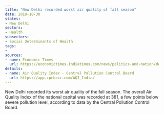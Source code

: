 ```yaml
---
title: "New Delhi recorded worst air quality of fall season"
date: 2018-10-30
states:
- New Delhi
sectors:
- Health
subsectors:
- Social Determinants of Health
tags:
- 
sources:
- name: Economic Times
  url: https://economictimes.indiatimes.com/news/politics-and-nation/delhi-records-worst-air-quality-of-season-as-haze-engulfs-national-capital-authorities/articleshow/66400280.cms
details:
- name: Air Quality Index - Central Pollution Control Board
  url: https://app.cpcbccr.com/AQI_India/
---
```


New Delhi recorded its worst air quality of the fall season. The overall Air Quality Index of the national capital was recorded at 381, a few points below severe pollution level, according to data by the Central Pollution Control Board.
